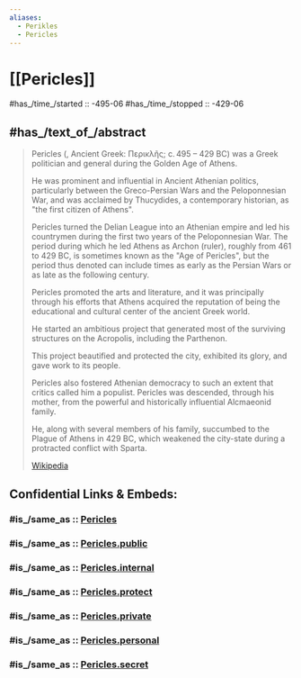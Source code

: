 ```yaml
---
aliases:
  - Perikles
  - Pericles
---
```


# [[Pericles]]

#has_/time_/started :: -495-06 
#has_/time_/stopped :: -429-06 


## #has_/text_of_/abstract 

> Pericles (, Ancient Greek: Περικλῆς; c. 495 – 429 BC) 
> was a Greek politician and general during the Golden Age of Athens. 
> 
> He was prominent and influential in Ancient Athenian politics, 
> particularly between the Greco-Persian Wars and the Peloponnesian War, 
> and was acclaimed by Thucydides, a contemporary historian, 
> as "the first citizen of Athens". 
> 
> Pericles turned the Delian League into an Athenian empire 
> and led his countrymen during the first two years of the Peloponnesian War. 
> The period during which he led Athens as Archon (ruler), roughly from 461 to 429 BC, 
> is sometimes known as the "Age of Pericles", 
> but the period thus denoted can include times as early as the Persian Wars 
> or as late as the following century.
>
> Pericles promoted the arts and literature, and it was principally through his efforts 
> that Athens acquired the reputation 
> of being the educational and cultural center of the ancient Greek world. 
> 
> He started an ambitious project 
> that generated most of the surviving structures on the Acropolis, 
> including the Parthenon. 
> 
> This project beautified and protected the city, exhibited its glory, 
> and gave work to its people. 
> 
> Pericles also fostered Athenian democracy to such an extent 
> that critics called him a populist. 
> Pericles was descended, through his mother, 
> from the powerful and historically influential Alcmaeonid family. 
> 
> He, along with several members of his family, 
> succumbed to the Plague of Athens in 429 BC, 
> which weakened the city-state during a protracted conflict with Sparta.
>
> [Wikipedia](https://en.wikipedia.org/wiki/Pericles)






## Confidential Links & Embeds: 

### #is_/same_as :: [Pericles](/_Standards/Philosophy/Philosopher/Ancient_Philosopher/Pericles.md) 

### #is_/same_as :: [Pericles.public](/_public/Philosophy/Philosopher/Ancient_Philosopher/Pericles.public.md) 

### #is_/same_as :: [Pericles.internal](/_internal/Philosophy/Philosopher/Ancient_Philosopher/Pericles.internal.md) 

### #is_/same_as :: [Pericles.protect](/_protect/Philosophy/Philosopher/Ancient_Philosopher/Pericles.protect.md) 

### #is_/same_as :: [Pericles.private](/_private/Philosophy/Philosopher/Ancient_Philosopher/Pericles.private.md) 

### #is_/same_as :: [Pericles.personal](/_personal/Philosophy/Philosopher/Ancient_Philosopher/Pericles.personal.md) 

### #is_/same_as :: [Pericles.secret](/_secret/Philosophy/Philosopher/Ancient_Philosopher/Pericles.secret.md)

